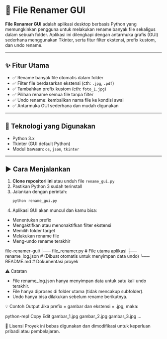 # 📁 File Renamer GUI

**File Renamer GUI** adalah aplikasi desktop berbasis Python yang memungkinkan pengguna untuk melakukan rename banyak file sekaligus dalam sebuah folder. Aplikasi ini dilengkapi dengan antarmuka grafis (GUI) sederhana menggunakan Tkinter, serta fitur filter ekstensi, prefix kustom, dan undo rename.

---

## ✨ Fitur Utama

- ✅ Rename banyak file otomatis dalam folder
- ✅ Filter file berdasarkan ekstensi (cth: `.jpg`, `.pdf`)
- ✅ Tambahkan prefix kustom (cth: `foto_1.jpg`)
- ✅ Pilihan rename semua file tanpa filter
- ✅ Undo rename: kembalikan nama file ke kondisi awal
- ✅ Antarmuka GUI sederhana dan mudah digunakan

---

## 🧰 Teknologi yang Digunakan

- Python 3.x
- Tkinter (GUI default Python)
- Modul bawaan: `os`, `json`, `tkinter`

---

## ▶️ Cara Menjalankan

1. **Clone repositori ini** atau unduh file `rename_gui.py`
2. Pastikan Python 3 sudah terinstall
3. Jalankan dengan perintah:
   ```bash
   python rename_gui.py
4. Aplikasi GUI akan muncul dan kamu bisa:
- Menentukan prefix
- Mengaktifkan atau menonaktifkan filter ekstensi
- Memilih folder target
- Melakukan rename file
- Meng-undo rename terakhir

file-renamer-gui/
├── file_renamer.py        # File utama aplikasi
├── rename_log.json        # (Dibuat otomatis untuk menyimpan data undo)
└── README.md              # Dokumentasi proyek

⚠️ Catatan
- File rename_log.json hanya menyimpan data untuk satu kali undo terakhir.
- File hanya diproses di folder utama (tidak mencakup subfolder).
- Undo hanya bisa dilakukan sebelum rename berikutnya.

💡 Contoh Output
Jika prefix = gambar dan ekstensi = .jpg, maka:

python-repl
Copy
Edit
gambar_1.jpg
gambar_2.jpg
gambar_3.jpg
...

📜 Lisensi
Proyek ini bebas digunakan dan dimodifikasi untuk keperluan pribadi atau pembelajaran.
